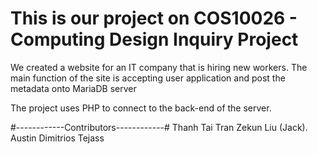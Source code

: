 # This is our project on COS10026 - Computing Design Inquiry Project
We created a website for an IT company that is hiring new workers. The main function of the site is accepting user application and post the metadata onto MariaDB server


The project uses PHP to connect to the back-end of the server.

#------------Contributors------------#
Thanh Tai Tran
Zekun Liu (Jack). 
Austin 
Dimitrios
Tejass

